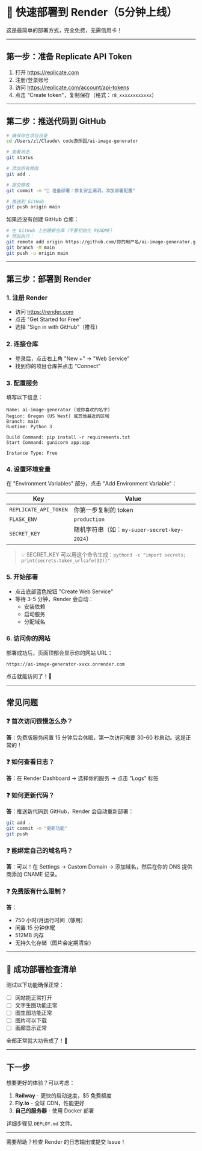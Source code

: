 # 🚀 快速部署到 Render（5分钟上线）

这是最简单的部署方式，完全免费，无需信用卡！

---

## 第一步：准备 Replicate API Token

1. 打开 https://replicate.com
2. 注册/登录账号
3. 访问 https://replicate.com/account/api-tokens
4. 点击 "Create token"，复制保存（格式：`r8_xxxxxxxxxxxx`）

---

## 第二步：推送代码到 GitHub

```bash
# 确保你在项目目录
cd /Users/zl/Claude\ code游乐园/ai-image-generator

# 查看状态
git status

# 添加所有修改
git add .

# 提交修改
git commit -m "🚀 准备部署：修复安全漏洞，添加部署配置"

# 推送到 GitHub
git push origin main
```

如果还没有创建 GitHub 仓库：

```bash
# 在 GitHub 上创建新仓库（不要初始化 README）
# 然后执行：
git remote add origin https://github.com/你的用户名/ai-image-generator.git
git branch -M main
git push -u origin main
```

---

## 第三步：部署到 Render

### 1. 注册 Render

- 访问 https://render.com
- 点击 "Get Started for Free"
- 选择 "Sign in with GitHub"（推荐）

### 2. 连接仓库

- 登录后，点击右上角 "New +" → "Web Service"
- 找到你的项目仓库并点击 "Connect"

### 3. 配置服务

填写以下信息：

```
Name: ai-image-generator (或你喜欢的名字)
Region: Oregon (US West) 或其他最近的区域
Branch: main
Runtime: Python 3

Build Command: pip install -r requirements.txt
Start Command: gunicorn app:app

Instance Type: Free
```

### 4. 设置环境变量

在 "Environment Variables" 部分，点击 "Add Environment Variable"：

| Key | Value |
|-----|-------|
| `REPLICATE_API_TOKEN` | 你第一步复制的 token |
| `FLASK_ENV` | `production` |
| `SECRET_KEY` | 随机字符串（如：`my-super-secret-key-2024`） |

> 💡 SECRET_KEY 可以用这个命令生成：`python3 -c "import secrets; print(secrets.token_urlsafe(32))"`

### 5. 开始部署

- 点击底部蓝色按钮 "Create Web Service"
- 等待 3-5 分钟，Render 会自动：
  - 安装依赖
  - 启动服务
  - 分配域名

### 6. 访问你的网站

部署成功后，页面顶部会显示你的网站 URL：

```
https://ai-image-generator-xxxx.onrender.com
```

点击就能访问了！🎉

---

## 常见问题

### ❓ 首次访问很慢怎么办？

**答**：免费版服务闲置 15 分钟后会休眠，第一次访问需要 30-60 秒启动。这是正常的！

### ❓ 如何查看日志？

**答**：在 Render Dashboard → 选择你的服务 → 点击 "Logs" 标签

### ❓ 如何更新代码？

**答**：推送新代码到 GitHub，Render 会自动重新部署：

```bash
git add .
git commit -m "更新功能"
git push
```

### ❓ 能绑定自己的域名吗？

**答**：可以！在 Settings → Custom Domain → 添加域名，然后在你的 DNS 提供商添加 CNAME 记录。

### ❓ 免费版有什么限制？

**答**：
- 750 小时/月运行时间（够用）
- 闲置 15 分钟休眠
- 512MB 内存
- 无持久化存储（图片会定期清空）

---

## 🎉 成功部署检查清单

测试以下功能确保正常：

- [ ] 网站能正常打开
- [ ] 文字生图功能正常
- [ ] 图生图功能正常
- [ ] 图片可以下载
- [ ] 画廊显示正常

全部正常就大功告成了！🎨

---

## 下一步

想要更好的体验？可以考虑：

1. **Railway** - 更快的启动速度，$5 免费额度
2. **Fly.io** - 全球 CDN，性能更好
3. **自己的服务器** - 使用 Docker 部署

详细步骤见 `DEPLOY.md` 文件。

---

需要帮助？检查 Render 的日志输出或提交 Issue！
